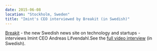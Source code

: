 ```yaml
---
date: 2015-06-08
location: "Stockholm, Sweden"
title: "Imint's CEO interviewed by Breakit (in Swedish)"
---
```

[Breakit](http://breakit.se) - the new Swedish news site on technology and startups - interviews Imint CEO Andreas Lifvendahl.See the [full video interview](https://redeye.solidtango.com/widgets/embed/epsjxsbb?auto_play=false) (in Swedish).
<!--more-->
